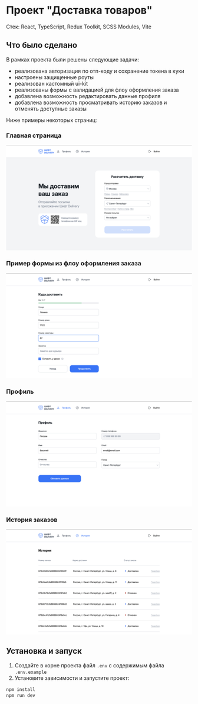 # **Проект "Доставка товаров"**

Стек: React, TypeScript, Redux Toolkit, SCSS Modules, Vite

## Что было сделано

В рамках проекта были решены следующие задачи:

- реализована авторизация по отп-коду и сохранение токена в куки
- настроены защищенные роуты
- реализован кастомный ui-kit
- реализованы формы с валидацией для флоу оформления заказа
- добавлена возможность редактировать данные профиля
- добавлена возможность просматривать историю заказов и отменять доступные заказы

Ниже примеры некоторых страниц:

### Главная страница

![Главная страница](assets/main-page.png)

### Пример формы из флоу оформления заказа

![Флоу оформления](assets/checkout.png)

### Профиль

![Профиль](assets/profile.png)

### История заказов

![История](assets/orders.png)

## Установка и запуск

1. Создайте в корне проекта файл `.env` с содержимым файла `.env.example`
2. Установите зависимости и запустите проект:

```
npm install
npm run dev
```
